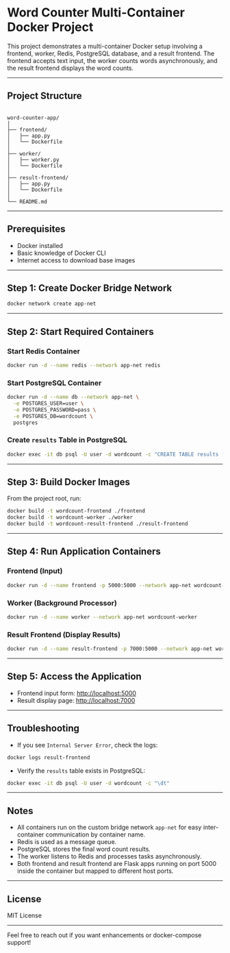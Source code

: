 
# Word Counter Multi-Container Docker Project

This project demonstrates a multi-container Docker setup involving a frontend, worker, Redis, PostgreSQL database, and a result frontend. The frontend accepts text input, the worker counts words asynchronously, and the result frontend displays the word counts.

---

## Project Structure

```

word-counter-app/
│
├── frontend/
│   ├── app.py
│   └── Dockerfile
│
├── worker/
│   ├── worker.py
│   └── Dockerfile
│
├── result-frontend/
│   ├── app.py
│   └── Dockerfile
│
└── README.md

````

---

## Prerequisites

- Docker installed
- Basic knowledge of Docker CLI
- Internet access to download base images

---

## Step 1: Create Docker Bridge Network

```bash
docker network create app-net
````

---

## Step 2: Start Required Containers

### Start Redis Container

```bash
docker run -d --name redis --network app-net redis
```

### Start PostgreSQL Container

```bash
docker run -d --name db --network app-net \
  -e POSTGRES_USER=user \
  -e POSTGRES_PASSWORD=pass \
  -e POSTGRES_DB=wordcount \
  postgres
```

### Create `results` Table in PostgreSQL

```bash
docker exec -it db psql -U user -d wordcount -c "CREATE TABLE results (id SERIAL PRIMARY KEY, text TEXT, word_count INT);"
```

---

## Step 3: Build Docker Images

From the project root, run:

```bash
docker build -t wordcount-frontend ./frontend
docker build -t wordcount-worker ./worker
docker build -t wordcount-result-frontend ./result-frontend
```

---

## Step 4: Run Application Containers

### Frontend (Input)

```bash
docker run -d --name frontend -p 5000:5000 --network app-net wordcount-frontend
```

### Worker (Background Processor)

```bash
docker run -d --name worker --network app-net wordcount-worker
```

### Result Frontend (Display Results)

```bash
docker run -d --name result-frontend -p 7000:5000 --network app-net wordcount-result-frontend
```

---

## Step 5: Access the Application

* Frontend input form: [http://localhost:5000](http://localhost:5000)
* Result display page: [http://localhost:7000](http://localhost:7000)

---

## Troubleshooting

* If you see `Internal Server Error`, check the logs:

```bash
docker logs result-frontend
```

* Verify the `results` table exists in PostgreSQL:

```bash
docker exec -it db psql -U user -d wordcount -c "\dt"
```

---

## Notes

* All containers run on the custom bridge network `app-net` for easy inter-container communication by container name.
* Redis is used as a message queue.
* PostgreSQL stores the final word count results.
* The worker listens to Redis and processes tasks asynchronously.
* Both frontend and result frontend are Flask apps running on port 5000 inside the container but mapped to different host ports.

---

## License

MIT License

---

Feel free to reach out if you want enhancements or docker-compose support!

```

```
